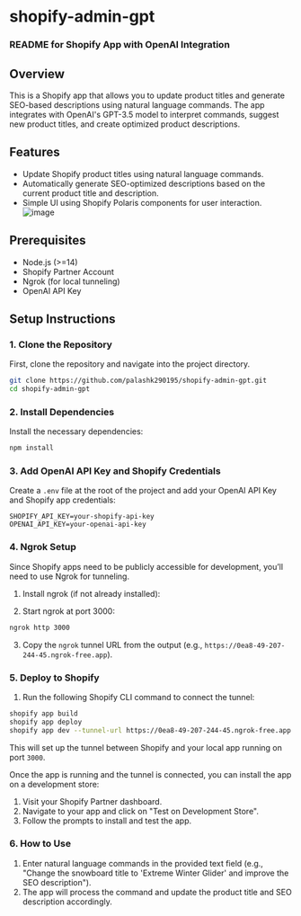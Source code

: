 # shopify-admin-gpt
### README for Shopify App with OpenAI Integration

## Overview

This is a Shopify app that allows you to update product titles and generate SEO-based descriptions using natural language commands. The app integrates with OpenAI's GPT-3.5 model to interpret commands, suggest new product titles, and create optimized product descriptions.

## Features

- Update Shopify product titles using natural language commands.
- Automatically generate SEO-optimized descriptions based on the current product title and description.
- Simple UI using Shopify Polaris components for user interaction.
![image](https://github.com/user-attachments/assets/84910fad-fab7-44f1-af7d-9878661a7313)


## Prerequisites

- Node.js (>=14)
- Shopify Partner Account
- Ngrok (for local tunneling)
- OpenAI API Key

## Setup Instructions

### 1. Clone the Repository

First, clone the repository and navigate into the project directory.

```bash
git clone https://github.com/palashk290195/shopify-admin-gpt.git
cd shopify-admin-gpt
```

### 2. Install Dependencies

Install the necessary dependencies:
```bash
npm install
```

### 3. Add OpenAI API Key and Shopify Credentials

Create a `.env` file at the root of the project and add your OpenAI API Key and Shopify app credentials:

```
SHOPIFY_API_KEY=your-shopify-api-key
OPENAI_API_KEY=your-openai-api-key
```

### 4. Ngrok Setup

Since Shopify apps need to be publicly accessible for development, you’ll need to use Ngrok for tunneling.

1. Install ngrok (if not already installed):

2. Start ngrok at port 3000:

```bash
ngrok http 3000
```

3. Copy the `ngrok` tunnel URL from the output (e.g., `https://0ea8-49-207-244-45.ngrok-free.app`).

### 5. Deploy to Shopify

1. Run the following Shopify CLI command to connect the tunnel:

```bash
shopify app build
shopify app deploy
shopify app dev --tunnel-url https://0ea8-49-207-244-45.ngrok-free.app:3000
```

This will set up the tunnel between Shopify and your local app running on port `3000`.

Once the app is running and the tunnel is connected, you can install the app on a development store:

1. Visit your Shopify Partner dashboard.
2. Navigate to your app and click on "Test on Development Store".
3. Follow the prompts to install and test the app.

### 6. How to Use

1. Enter natural language commands in the provided text field (e.g., "Change the snowboard title to 'Extreme Winter Glider' and improve the SEO description").
2. The app will process the command and update the product title and SEO description accordingly.
